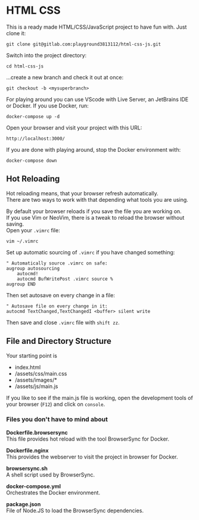 # HTML CSS
This is a ready made HTML/CSS/JavaScript project to have fun with.
Just clone it:
```shell
git clone git@gitlab.com:playground3813112/html-css-js.git
```
Switch into the project directory:
```shell
cd html-css-js
```
...create a new branch and check it out at once:
```shell
git checkout -b <mysuperbranch>
```
For playing around you can use VScode with Live Server, an JetBrains IDE or Docker.
If you use Docker, run:
```shell
docker-compose up -d
```
Open your browser and visit your project with this URL:
```shell
http://localhost:3000/
```
If you are done with playing around, stop the Docker environment with:
```shell
docker-compose down
```

## Hot Reloading
Hot reloading means, that your browser refresh automatically.  
There are two ways to work with that depending what tools you are using.  

By default your browser reloads if you save the file you are working on.  
If you use Vim or NeoVim, there is a tweak to reload the browser without saving.  
Open your `.vimrc` file:
```shell
vim ~/.vimrc
```
Set up automatic sourcing of `.vimrc` if you have changed something:
```shell
" Automatically source .vimrc on safe:
augroup autosourcing
    autocmd!
    autocmd BufWritePost .vimrc source %
augroup END
```
Then set autosave on every change in a file:
```shell
" Autosave file on every change in it:
autocmd TextChanged,TextChangedI <buffer> silent write
```
Then save and close `.vimrc` file with `shift zz`.

## File and Directory Structure
Your starting point is
* index.html
* /assets/css/main.css
* /assets/images/*
* /assets/js/main.js

If you like to see if the main.js file is working, open the development tools of your browser (`F12`) and click on
`console`.

### Files you don't have to mind about

**Dockerfile.browsersync**  
This file provides hot reload with the tool BrowserSync for Docker.  

**Dockerfile.nginx**  
This provides the webserver to visit the project in browser for Docker.  

**browsersync.sh**  
A shell script used by BrowserSync.  

**docker-compose.yml**  
Orchestrates the Docker environment.

**package.json**  
File of Node.JS to load the BrowserSync dependencies.
